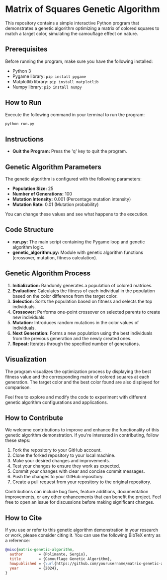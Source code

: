# Matrix of Squares Genetic Algorithm

This repository contains a simple interactive Python program that demonstrates a genetic algorithm optimizing a matrix of colored squares to match a target color, simulating the camouflage effect on nature.

## Prerequisites

Before running the program, make sure you have the following installed:

- Python 3
- Pygame library: `pip install pygame`
- Matplotlib library: `pip install matplotlib`
- Numpy library: `pip install numpy`

## How to Run

Execute the following command in your terminal to run the program:

```bash
python run.py
```

## Instructions

- **Quit the Program:** Press the 'q' key to quit the program.

## Genetic Algorithm Parameters

The genetic algorithm is configured with the following parameters:

- **Population Size:** 25
- **Number of Generations:** 100
- **Mutation Intensity:** 0.001 (Percentage mutation intensity)
- **Mutation Rate:** 0.01 (Mutation probability)

You can change these values and see what happens to the execution. 

## Code Structure

- **run.py:** The main script containing the Pygame loop and genetic algorithm logic.
- **genetic_algorithm.py:** Module with genetic algorithm functions (crossover, mutation, fitness calculation).

## Genetic Algorithm Process

1. **Initialization:** Randomly generates a population of colored matrices.
2. **Evaluation:** Calculates the fitness of each individual in the population based on the color difference from the target color.
3. **Selection:** Sorts the population based on fitness and selects the top individuals.
4. **Crossover:** Performs one-point crossover on selected parents to create new individuals.
5. **Mutation:** Introduces random mutations in the color values of individuals.
6. **Next Generation:** Forms a new population using the best individuals from the previous generation and the newly created ones.
7. **Repeat:** Iterates through the specified number of generations.

## Visualization

The program visualizes the optimization process by displaying the best fitness value and the corresponding matrix of colored squares at each generation. The target color and the best color found are also displayed for comparison.

Feel free to explore and modify the code to experiment with different genetic algorithm configurations and applications.


## How to Contribute

We welcome contributions to improve and enhance the functionality of this genetic algorithm demonstration. If you're interested in contributing, follow these steps:

1. Fork the repository to your GitHub account.
2. Clone the forked repository to your local machine.
3. Make your desired changes and improvements.
4. Test your changes to ensure they work as expected.
5. Commit your changes with clear and concise commit messages.
6. Push the changes to your GitHub repository.
7. Create a pull request from your repository to the original repository.

Contributions can include bug fixes, feature additions, documentation improvements, or any other enhancements that can benefit the project. Feel free to open an issue for discussions before making significant changes.

## How to Cite

If you use or refer to this genetic algorithm demonstration in your research or work, please consider citing it. You can use the following BibTeX entry as a reference:

```bibtex
@misc{matrix-genetic-algorithm,
  author       = {Polimante, Sergio},
  title        = {Camouflage Genetic Algorithm},
  howpublished = {\url{https://github.com/yourusername/matrix-genetic-algorithm}},
  year         = {2024},
}
```